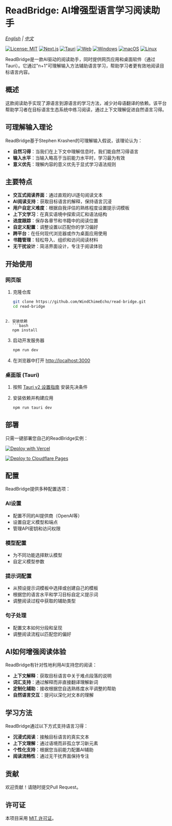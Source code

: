 # ReadBridge: AI增强型语言学习阅读助手

*[English](./README.md) | [中文](./README.zh-CN.md)*

[![License: MIT](https://img.shields.io/badge/License-MIT-yellow.svg)](https://opensource.org/licenses/MIT) [![Next.js](https://img.shields.io/badge/Next.js-black?logo=next.js&logoColor=white)](https://nextjs.org/) [![Tauri](https://img.shields.io/badge/Tauri-24C8D8?logo=tauri&logoColor=white)](https://tauri.app/) [![Web](https://img.shields.io/badge/-Web-blue)](https://nextjs.org/) [![Windows](https://img.shields.io/badge/平台-Windows-blue?logo=windows&logoColor=white)](https://tauri.app/) [![macOS](https://img.shields.io/badge/平台-macOS-blue?logo=apple&logoColor=white)](https://tauri.app/) [![Linux](https://img.shields.io/badge/平台-Linux-blue?logo=linux&logoColor=white)](https://tauri.app/)

ReadBridge是一款AI驱动的阅读助手，同时提供网页应用和桌面软件（通过Tauri）。它通过"n+1"可理解输入方法辅助语言学习，帮助学习者更有效地阅读目标语言内容。

## 概述

这款阅读助手实现了源语言到源语言的学习方法，减少对母语翻译的依赖。该平台帮助学习者在目标语言生态系统中练习阅读，通过上下文理解促进自然语言习得。

## 可理解输入理论

ReadBridge基于Stephen Krashen的可理解输入假说，该理论认为：

- **自然习得**：当我们在上下文中理解信息时，我们能自然习得语言
- **输入水平**：当输入略高于当前能力水平时，学习最为有效
- **意义优先**：理解内容的意义优先于显式学习语法规则

## 主要特点

- **交互式阅读界面**：通过直观的UI逐句阅读文本
- **AI阅读支持**：获取目标语言的解释，保持语言沉浸
- **用户自定义难度**：根据自我评估的熟练程度设置提示词模板
- **上下文学习**：在真实语境中探索词汇和语法结构
- **进度跟踪**：保存各章节和书籍中的阅读位置
- **自定义配置**：调整设置以匹配你的学习偏好
- **跨平台**：在任何现代浏览器或作为桌面应用使用
- **书籍管理**：轻松导入、组织和访问阅读材料
- **无干扰设计**：简洁界面设计，专注于阅读体验

## 开始使用

### 网页版

1. 克隆仓库
   ```bash
   git clone https://github.com/WindChimeEcho/read-bridge.git
   cd read-bridge
```

2. 安装依赖
   ```bash
   npm install
```

3. 启动开发服务器
   ```bash
   npm run dev
   ```

4. 在浏览器中打开 [http://localhost:3000](http://localhost:3000)

### 桌面版 (Tauri)

1. 按照 [Tauri v2 设置指南](https://v2.tauri.app/guides/quick-start/prerequisites) 安装先决条件
   
2. 安装依赖并构建应用
   ```bash
   npm run tauri dev
   ```

## 部署

只需一键部署您自己的ReadBridge实例：

[![Deploy with Vercel](https://vercel.com/button)](https://vercel.com/new/clone?repository-url=https://github.com/WindChimeEcho/read-bridge)

[![Deploy to Cloudflare Pages](https://img.shields.io/badge/部署到-Cloudflare%20Pages-orange.svg?style=for-the-badge&logo=cloudflare)](https://developers.cloudflare.com/pages/framework-guides/deploy-a-nextjs-site/)

## 配置

ReadBridge提供多种配置选项：

### AI设置
- 配置不同的AI提供商（OpenAI等）
- 设置自定义模型和端点
- 管理API密钥和访问权限

### 模型配置
- 为不同功能选择默认模型
- 自定义模型参数

### 提示词配置
- 从预设提示词模板中选择或创建自己的模板
- 根据您的语言水平和学习目标自定义提示词
- 调整阅读过程中获取的辅助类型

### 句子处理
- 配置文本如何分段和呈现
- 调整阅读流程以匹配您的偏好

## AI如何增强阅读体验

ReadBridge有针对性地利用AI支持您的阅读：

- **上下文解释**：获取目标语言中关于难点段落的说明
- **词汇支持**：通过解释而非直接翻译理解新词
- **定制化辅助**：接收根据您自选熟练度水平调整的帮助
- **自然语言交互**：提问以深化对文本的理解

## 学习方法

ReadBridge通过以下方式支持语言习得：

- **沉浸式阅读**：接触目标语言的真实文本
- **上下文理解**：通过语境而非孤立学习新元素
- **个性化支持**：根据您当前能力配置AI辅助
- **阅读流畅性**：通过无干扰界面保持专注



## 贡献

欢迎贡献！请随时提交Pull Request。

## 许可证

本项目采用 [MIT 许可证](LICENSE)。